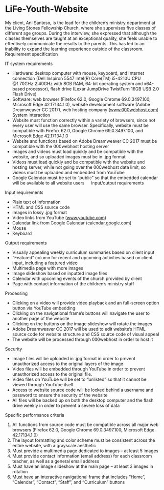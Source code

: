 # LiFe-Youth-Website

My client, Ani Santoso, is the lead for the children’s ministry department at the Living Stones Fellowship Church, where she supervises five classes of different age groups.  During the interview, she expressed that although the classes themselves are taught at an exceptional quality, she feels unable to effectively communicate the results to the parents.  This has led to an inability to expand the learning experience outside of the classroom.
Requirement specification

IT system requirements

-	Hardware: desktop computer with mouse, keyboard, and Internet connection (Dell Inspiron 5547 Intel(R) Core(TM) i5-4210U CPU @1.70GHz 2.40GHz with 8GB RAM, 64-bit operating system and x64-based processor), flash drive (Lexar JumpDrive TwistTurn 16GB USB 2.0 Flash Drive)
-	Software: web browser (Firefox 62.0, Google Chrome 69.0.3497.100, Microsoft Edge 42.17134.1.0), website development software (Adobe Dreamweaver CC 2017), web hosting company (www.000webhost.com)
System interaction
-	Website must function correctly within a variety of browsers, since not every user will use the same browser.  Specifically, website must be compatible with Firefox 62.0, Google Chrome 69.0.3497.100, and Microsoft Edge 42.17134.1.0
-	Website and functions based on Adobe Dreamweaver CC 2017 must be compatible with the 000webhost hosting server
-	Images and videos must load quickly and be compatible with the website, and so uploaded images must be in .jpg format
-	Videos must load quickly and be compatible with the website and hosting server, while not going over the 000webhost data limit, so videos must be uploaded and embedded from YouTube
-	Google Calendar must be set to “public” so that the embedded calendar will be available to all website users
 
Input/output requirements

Input requirements

-	Plain text of information
-	HTML and CSS source code
-	Images in lossy .jpg format
-	Video links from YouTube (www.youtube.com)
-	Calendar link from Google Calendar (calendar.google.com)
-	Mouse
-	Keyboard

Output requirements 

-	Visually appealing weekly curriculum summaries based on client input
-	“Featured” column for recent and upcoming activities based on client input, including a featured video
-	Multimedia page with more images
-	Image slideshow based on inputted image files
-	Calendar with upcoming events of the church provided by client
-	Page with contact information of the children’s ministry staff

Processing

-	Clicking on a video will provide video playback and an full-screen option button via YouTube embedding
-	Clicking on the navigational frame’s buttons will navigate the user to another page of the website
-	Clicking on the buttons on the image slideshow will rotate the images
-	Adobe Dreamweaver CC 2017 will be used to edit website’s HTML source code for website structure and CSS source code of visual appeal
-	The website will be processed through 000webhost in order to host it

Security

-	Image files will be uploaded in .jpg format in order to prevent unauthorized access to the original layers of the image
-	Video files will be embedded through YouTube in order to prevent unauthorized access to the original file.
-	Video files on YouTube will be set to “unlisted” so that it cannot be viewed through YouTube itself
-	Access to website source code will be locked behind a username and password to ensure the security of the website
-	All files will be backed up on both the desktop computer and the flash drive weekly in order to prevent a severe loss of data

 
Specific performance criteria

1.	All functions from source code must be compatible across all major web browsers (Firefox 62.0, Google Chrome 69.0.3497.100, Microsoft Edge 42.17134.1.0)
2.	The layout formatting and color scheme must be consistent across the entire website, with a grayscale aesthetic
3.	Must provide a multimedia page dedicated to images – at least 5 images
4.	Must provide contact information (email address) for each classroom teacher, as well as a general email address
5.	Must have an image slideshow at the main page – at least 3 images in rotation
6.	Must have an interactive navigational frame that includes “Home”, “Calendar”, “Contact”, “Staff”, and “Curriculum” buttons
